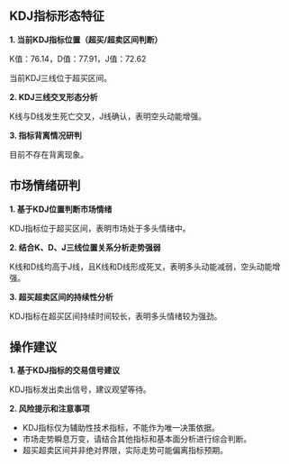 ## KDJ指标形态特征

**1. 当前KDJ指标位置（超买/超卖区间判断）**

K值：76.14，D值：77.91，J值：72.62

当前KDJ三线位于超买区间。

**2. KDJ三线交叉形态分析**

K线与D线发生死亡交叉，J线确认，表明空头动能增强。

**3. 指标背离情况研判**

目前不存在背离现象。

## 市场情绪研判

**1. 基于KDJ位置判断市场情绪**

KDJ指标位于超买区间，表明市场处于多头情绪中。

**2. 结合K、D、J三线位置关系分析走势强弱**

K线和D线均高于J线，且K线和D线形成死叉，表明多头动能减弱，空头动能增强。

**3. 超买超卖区间的持续性分析**

KDJ指标在超买区间持续时间较长，表明多头情绪较为强劲。

## 操作建议

**1. 基于KDJ指标的交易信号建议**

KDJ指标发出卖出信号，建议观望等待。

**2. 风险提示和注意事项**

* KDJ指标仅为辅助性技术指标，不能作为唯一决策依据。
* 市场走势瞬息万变，请结合其他指标和基本面分析进行综合判断。
* 超买超卖区间并非绝对界限，实际走势可能偏离指标预期。